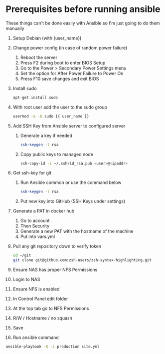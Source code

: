 # Prerequisites before running ansible

These things can't be done easily with Ansible so I'm just going to do them manually

1. Setup Debian (with {user_name})

2. Change power config (in case of random power failure)

   1. Reboot the server
   2. Press F2 during boot to enter BIOS Setup
   3. Go to the Power > Secondary Power Settings menu
   4. Set the option for After Power Failure to Power On
   5. Press F10 save changes and exit BIOS

3. Install sudo

   ```bash
   apt-get install sudo
   ```

4. With root user add the user to the sudo group

   ```bash
   usermod -a -G sudo {{ user_name }}
   ```

5. Add SSH Key from Ansible server to configured server

   1. Generate a key if needed

      ```bash
      ssh-keygen -t rsa
      ```

   2. Copy public keys to managed node

      ```bash
      ssh-copy-id -i ~/.ssh/id_rsa.pub <user>@<ipaddr>
      ```

6. Get ssh-key for git

   1. Run Ansible common or use the command below
  
      ```bash
      ssh-keygen -t rsa
      ```

   2. Put new key into GitHub (SSH Keys under settings)

7. Generate a PAT in docker hub

   1. Go to account
   2. Then Security
   3. Generate a new PAT with the hostname of the machine
   4. Put into vars.yml

8. Pull any git repository down to verify token

   ```bash
   cd ~/git
   git clone git@github.com:zsh-users/zsh-syntax-highlighting.git
   ```

9.  Ensure NAS has proper NFS Permissions

   1. Login to NAS
   2. Ensure NFS is enabled
   3. In Control Panel edit folder
   4. At the top tab go to NFS Permissions
   5. R/W / Hostname / no squash
   6. Save

10. Run ansible command

   ```bash
   ansible-playbook -K -i production site.yml
   ```
